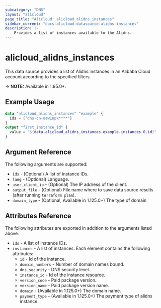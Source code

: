 ```yaml
---
subcategory: "DNS"
layout: "alicloud"
page_title: "Alicloud: alicloud_alidns_instances"
sidebar_current: "docs-alicloud-datasource-alidns-instances"
description: |-
    Provides a list of instances available to the Alidns.
---
```


# alicloud\_alidns\_instances

This data source provides a list of Alidns instances in an Alibaba Cloud account according to the specified filters.

-> **NOTE:**  Available in 1.95.0+.

## Example Usage

```terraform
data "alicloud_alidns_instances" "example" {
  ids = ["dns-cn-oew1npk****"]
}
output "first_instance_id" {
  value = "${data.alicloud_alidns_instances.example.instances.0.id}"
}
```

## Argument Reference

The following arguments are supported:

* `ids` - (Optional) A list of instance IDs.
* `lang` - (Optional) Language.
* `user_client_ip` - (Optional) The IP address of the client. 
* `output_file` - (Optional) File name where to save data source results (after running `terraform plan`).
* `domain_type` - (Optional, Available in 1.125.0+) The type of domain.

## Attributes Reference

The following attributes are exported in addition to the arguments listed above:

* `ids` - A list of instance IDs. 
* `instances` - A list of instances. Each element contains the following attributes:
  * `id` - Id of the instance.
  * `domain_numbers` - Number of domain names bound.
  * `dns_security` - DNS security level.
  * `instance_id` - Id of the instance resource.
  * `version_code` - Paid package version.
  * `version_name` - Paid package version name.
  * `domain` - (Available in 1.125.0+) The domain name.
  * `payment_type` - (Available in 1.125.0+) The payment type of alidns instance.
